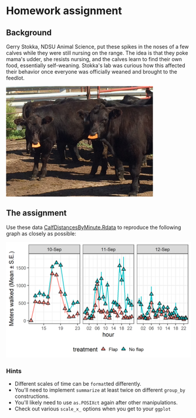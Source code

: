 # Homework assignment

## Background 

Gerry Stokka, NDSU Animal Science, put these spikes in the noses of a few calves while they were still nursing on the range. 
The idea is that they poke mama's udder, she resists nursing, and the calves learn to find their own food, essentially self-weaning. 
Stokka's lab was curious how this affected their behavior once everyone was officially weaned and brought to the feedlot. 

<img src="https://github.com/devanmcg/IntroRangeR/blob/master/09_TimeSeriesCounts/WeanySpikes.jpg" width="400">

## The assignment

Use these data [CalfDistancesByMinute.Rdata](https://github.com/devanmcg/IntroRangeR/blob/master/data/CalfDistancesByMinute.Rdata)
to reproduce the following graph as closely as possible:

<img src="https://github.com/devanmcg/IntroRangeR/blob/master/09_TimeSeriesCounts/HourlyDistances-1.png" width="600">

### Hints 

 * Different scales of time can be `format`ted differently. 
 * You'll need to implement `summarize` at least twice on different `group_by` constructions. 
 * You'll likely need to use `as.POSIXct` again after other manipulations. 
 * Check out various `scale_x_` options when you get to your `ggplot`
